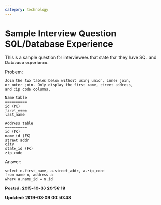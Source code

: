 ```yaml
---
category: technology
---
```

# Sample Interview Question SQL/Database Experience 

This is a sample question for interviewees that state that they have SQL and Database experience. 

Problem:
```
Join the two tables below without using union, inner join, 
or outer join. Only display the first name, street address, 
and zip code columns.

Name table
==========
id (PK)
first_name
last_name

Address table
==========
id (PK)
name_id (FK)
street_addr
city
state_id (FK)
zip_code
```

Answer:
```
select n.first_name, a.street_addr, a.zip_code 
from name n, address a 
where a.name_id = n.id
```

**Posted: 2015-10-30 20:56:18** 

**Updated: 2019-03-09 00:50:48** 


